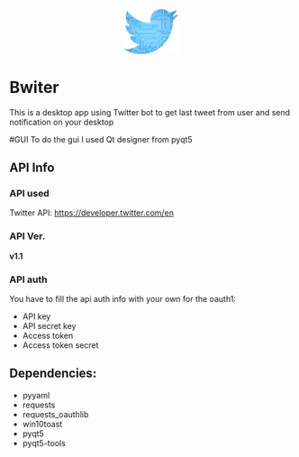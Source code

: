 <p align="center">
<img src="misc/logo.png" alt="drawing" width="100"/>
</p>

# Bwiter
This is a desktop app using Twitter bot to get last tweet from user and send notification on your desktop

#GUI
To do the gui I used Qt designer from pyqt5

## API Info
### API used
Twitter API: https://developer.twitter.com/en

### API Ver.
**v1.1**

### API auth 
You have to fill the api auth info with your own for the oauth1:
* API key
* API secret key
* Access token
* Access token secret

## Dependencies:
- pyyaml
- requests
- requests_oauthlib
- win10toast
- pyqt5 
- pyqt5-tools